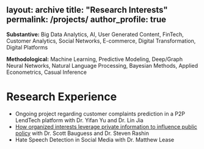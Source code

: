 layout: archive
title: "Research Interests"
permalink: /projects/
author_profile: true
---

**Substantive:** Big Data Analytics, AI, User Generated Content, FinTech, Customer Analytics, Social Networks, E-commerce, Digital Transformation, Digital Platforms

**Methodological:** Machine Learning, Predictive Modeling, Deep/Graph Neural Networks, Natural Language Processing, Bayesian Methods, Applied Econometrics, Casual Inference

# Research Experience
- Ongoing project regarding customer complaints prediction in a P2P LendTech platform with Dr. Yifan Yu and Dr. Lin Jia
- [How organized interests leverage private information to influence public policy](https://anelsongroocock.wixsite.com/teaming-up-or-flying) with Dr. Scott Bauguess and Dr. Steven Rashin
- Hate Speech Detection in Social Media with Dr. Matthew Lease


